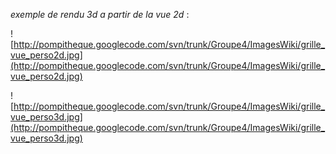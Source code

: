 _exemple de rendu 3d a partir de la vue 2d_ :

![http://pompitheque.googlecode.com/svn/trunk/Groupe4/ImagesWiki/grille_vue_perso2d.jpg](http://pompitheque.googlecode.com/svn/trunk/Groupe4/ImagesWiki/grille_vue_perso2d.jpg)

![http://pompitheque.googlecode.com/svn/trunk/Groupe4/ImagesWiki/grille_vue_perso3d.jpg](http://pompitheque.googlecode.com/svn/trunk/Groupe4/ImagesWiki/grille_vue_perso3d.jpg)